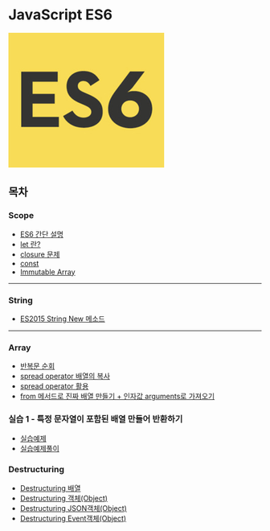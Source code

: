 # JavaScript ES6
![](https://github.com/cwadven/JavaScript_ES6/blob/master/scope/asset/es6.jpg)<br>

## 목차

### Scope
- [ES6 간단 설명](https://github.com/cwadven/JavaScript_ES6/blob/master/scope/ES6(ES2015).md "ES6 간단 설명")
- [let 란?](https://github.com/cwadven/JavaScript_ES6/blob/master/scope/let.md "let 란?")
- [closure 문제](https://github.com/cwadven/JavaScript_ES6/blob/master/scope/closure.md "closure 문제")
- [const](https://github.com/cwadven/JavaScript_ES6/blob/master/scope/const.md "const")
- [Immutable Array](https://github.com/cwadven/JavaScript_ES6/blob/master/scope/immutable_array.md "Immutable Array")

---

### String
- [ES2015 String New 메소드](https://github.com/cwadven/JavaScript_ES6/blob/master/string/string.md "ES2015 String New 메소드")

---

### Array
- [반복문 순회](https://github.com/cwadven/JavaScript_ES6/blob/master/array/for_of.md "반복문 순회")
- [spread operator 배열의 복사](https://github.com/cwadven/JavaScript_ES6/blob/master/array/spread_operator_array_copy.md "spread operator 배열의 복사")
- [spread operator 활용](https://github.com/cwadven/JavaScript_ES6/blob/master/array/spread_operator_activity.md "spread operator 활용")
- [from 메서드로 진짜 배열 만들기 + 인자값 arguments로 가져오기](https://github.com/cwadven/JavaScript_ES6/blob/master/array/from_method_array.md "from 메서드로 진짜 배열 만들기")

### 실습 1 - 특정 문자열이 포함된 배열 만들어 반환하기
- [실습예제](https://github.com/cwadven/JavaScript_ES6/blob/master/activity/question.md "실습예제")
- [실습예제풀이](https://github.com/cwadven/JavaScript_ES6/blob/master/activity/answer.md "실습예제풀이")

### Destructuring
- [Destructuring 배열](https://github.com/cwadven/JavaScript_ES6/blob/master/destructuring/destructuring_array.md "Destructuring 배열")
- [Destructuring 객체(Object)](https://github.com/cwadven/JavaScript_ES6/blob/master/destructuring/destructuring_object.md "Destructuring 객체(Object)")
- [Destructuring JSON객체(Object)](https://github.com/cwadven/JavaScript_ES6/blob/master/destructuring/destructuring_JSON.md "Destructuring JSON객체(Object)")
- [Destructuring Event객체(Object)](https://github.com/cwadven/JavaScript_ES6/blob/master/destructuring/destructuring_Event.md "Destructuring Event객체(Object)")